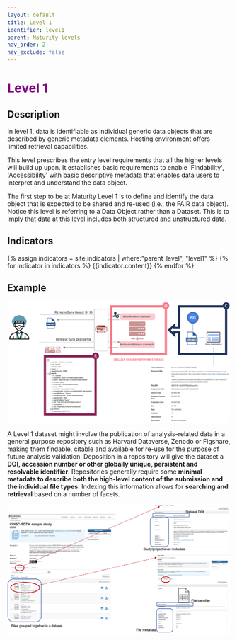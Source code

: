 ```yaml
---
layout: default
title: Level 1
identifier: level1
parent: Maturity levels
nav_order: 2
nav_exclude: false
---
```


# <span style="color:purple;font-weight:bold">Level 1</span>

## Description

In level 1, data is identifiable as individual generic data objects that are described by generic metadata elements. Hosting environment offers limited retrieval capabilities.

This level prescribes the entry level requirements that all the higher levels will build up upon. It establishes basic requirements to enable 'Findability', 'Accessibility' with basic descriptive metadata that enables data users to interpret and understand the data object.

The first step to be at Maturity Level 1 is to define and identify the data object that is expected to be shared and re-used (i.e., the FAIR data object). Notice this level is referring to a Data Object rather than a Dataset. This is to imply that data at this level includes both structured and unstructured data. 

## Indicators

{% assign indicators = site.indicators | where:"parent_level", "level1" %}
{% for indicator in indicators %}
{{indicator.content}}
{% endfor %}


## Example

![Level1-Overview](../../assets/images/examples/level1_overview.png)

A Level 1 dataset might involve the publication of analysis-related data in a general purpose repository such as Harvard Dataverse, Zenodo or Figshare, making them findable, citable and available for re-use for the purpose of future analysis validation. Deposition in a repository will give the dataset a **DOI, accession number or other globally unique, persistent and resolvable identifier**. Repositories generally require some **minimal metadata to describe both the high-level content of the submission and the individual file types**. Indexing this information allows for **searching and retrieval** based on a number of facets.

![Level1-Details](../../assets/images/examples/level1_details.png)
